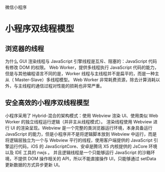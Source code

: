 微信小程序

# 小程序双线程模型

## 浏览器的线程

为什么 GUI 渲染线程与 JavaScript 引擎线程是互斥、阻塞的：JavaScript 代码有修改 DOM 的权限。
Web Worker，提供多线程执行 JavaScript 代码的能力，但是与其他编程语言不同的是，Worker 线程与主线程并不是扁平的，而是一种主从（ Master-Slave）多线程模型。
Web Worker 非常耗费资源，除去计算消耗以外，与主线程的通信过程对性能的损耗也非常严重。

## 安全高效的小程序双线程模型

小程序采用了 Hybrid-混合的架构模式：使用 Webview 渲染 UI、使用类似 Web Worker 的独立线程运行逻辑（并非主从线程模式）。
渲染线程使用 Webview 进行 UI 的渲染呈现。Webview 是一个完整的类浏览器运行环境，本身具备运行 JavaScript 的能力，但是小程序并不是将逻辑脚本放到 Webview 中运行，而是将逻辑层独立为一个与 Webview 平行的线程，使用客户端提供的 JavaScript 引擎运行代码，iOS 的 JavaScriptCore、安卓是腾讯 X5 内核提供的 JsCore 环境以及 IDE 工具的 nwjs 。
并且逻辑线程是一个只能够运行 JavaScript 的沙箱环境，不提供 DOM 操作相关的 API，所以不能直接操作 UI，只能够通过 setData 更新数据的方式异步更新 UI。

